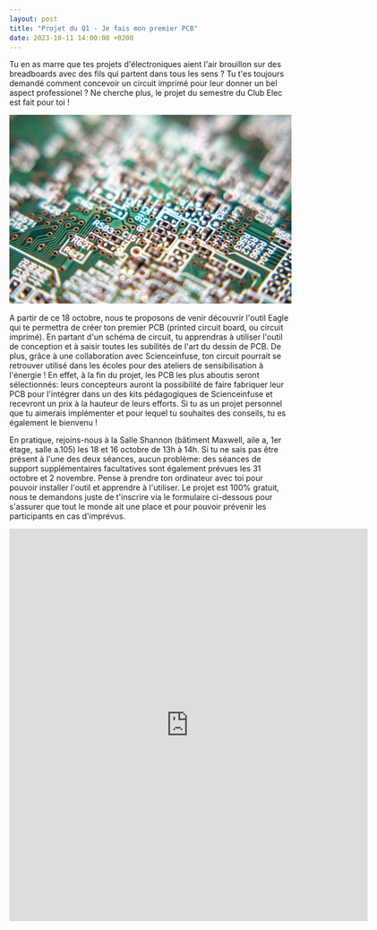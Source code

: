 ```yaml
---
layout: post
title: "Projet du Q1 - Je fais mon premier PCB"
date: 2023-10-11 14:00:00 +0200
---
```

Tu en as marre que tes projets d'électroniques aient l'air brouillon sur des breadboards avec des fils qui partent dans tous les sens ? Tu t'es toujours demandé comment concevoir un circuit imprimé pour leur donner un bel aspect professionel ? Ne cherche plus, le projet du semestre du Club Elec est fait pour toi !

<img src="/img/pcb_stockimg.jpg" alt="pcb" width="600"/>

A partir de ce 18 octobre, nous te proposons de venir découvrir l'outil Eagle qui te permettra de créer ton premier PCB (printed circuit board, ou circuit imprimé). En partant d'un schéma de circuit, tu apprendras à utiliser l'outil de conception et à saisir toutes les subilités de l'art du dessin de PCB. De plus, grâce à une collaboration avec Scienceinfuse, ton circuit pourrait se retrouver utilisé dans les écoles pour des ateliers de sensibilisation à l'énergie ! En effet, à la fin du projet, les PCB les plus aboutis seront sélectionnés: leurs concepteurs auront la possibilité de faire fabriquer leur PCB pour l'intégrer dans un des kits pédagogiques de Scienceinfuse et recevront un prix à la hauteur de leurs efforts. Si tu as un projet personnel que tu aimerais implémenter et pour lequel tu souhaites des conseils, tu es également le bienvenu !

En pratique, rejoins-nous à la Salle Shannon (bâtiment Maxwell, aile a, 1er étage, salle a.105) les 18 et 16 octobre de 13h à 14h. Si tu ne sais pas être présent à l'une des deux séances, aucun problème: des séances de support supplémentaires facultatives sont également prévues les 31 octobre et 2 novembre. Pense à prendre ton ordinateur avec toi pour pouvoir installer l'outil et apprendre à l'utiliser. Le projet est 100% gratuit, nous te demandons juste de t'inscrire via le formulaire ci-dessous pour s'assurer que tout le monde ait une place et pour pouvoir prévenir les participants en cas d'imprévus.

<iframe src="https://docs.google.com/forms/d/e/1FAIpQLSckrsAtBdAUfEkXRZR2a68a12va6wcnFg-wczolClaRvoiLVw/viewform?embedded=true" width="640" height="701" frameborder="0" marginheight="0" marginwidth="0">Chargement…</iframe>
